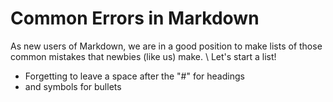 # Common Errors in Markdown

As new users of Markdown, we are in a good position to make lists of those common mistakes that newbies (like us) make. \ Let's start a list!

+ Forgetting to leave a space after the "#" for headings 
+ and symbols for bullets